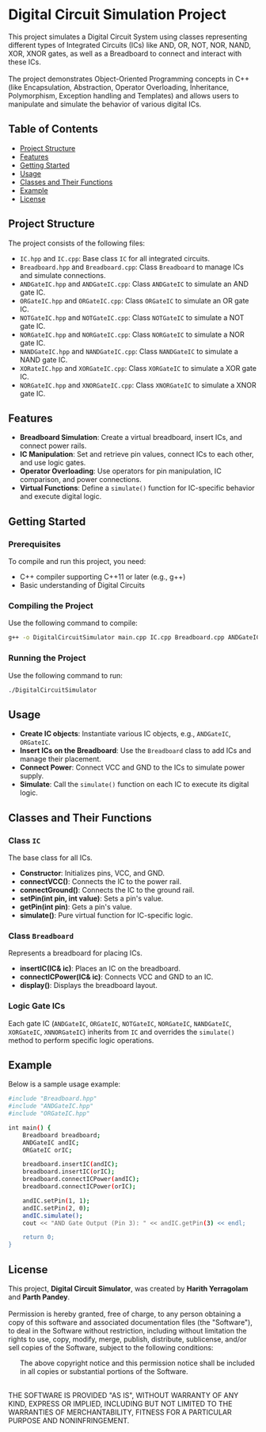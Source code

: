 # Digital Circuit Simulation Project

This project simulates a Digital Circuit System using classes representing different types of Integrated Circuits (ICs) like AND, OR, NOT, NOR, NAND, XOR, XNOR gates, as well as a Breadboard to connect and interact with these ICs.<br><br>The project demonstrates Object-Oriented Programming concepts in C++ (like Encapsulation, Abstraction, Operator Overloading, Inheritance, Polymorphism, Exception handling and Templates) and allows users to manipulate and simulate the behavior of various digital ICs.

## Table of Contents

- [Project Structure](#project-structure)
- [Features](#features)
- [Getting Started](#getting-started)
- [Usage](#usage)
- [Classes and Their Functions](#classes-and-their-functions)
- [Example](#example)
- [License](#license)

## Project Structure

The project consists of the following files:

- `IC.hpp` and `IC.cpp`: Base class `IC` for all integrated circuits.
- `Breadboard.hpp` and `Breadboard.cpp`: Class `Breadboard` to manage ICs and simulate connections.
- `ANDGateIC.hpp` and `ANDGateIC.cpp`: Class `ANDGateIC` to simulate an AND gate IC.
- `ORGateIC.hpp` and `ORGateIC.cpp`: Class `ORGateIC` to simulate an OR gate IC.
- `NOTGateIC.hpp` and `NOTGateIC.cpp`: Class `NOTGateIC` to simulate a NOT gate IC.
- `NORGateIC.hpp` and `NORGateIC.cpp`: Class `NORGateIC` to simulate a NOR gate IC.
- `NANDGateIC.hpp` and `NANDGateIC.cpp`: Class `NANDGateIC` to simulate a NAND gate IC.
- `XORateIC.hpp` and `XORGateIC.cpp`: Class `XORGateIC` to simulate a XOR gate IC.
- `NORGateIC.hpp` and `XNORGateIC.cpp`: Class `XNORGateIC` to simulate a XNOR gate IC.

## Features

- **Breadboard Simulation**: Create a virtual breadboard, insert ICs, and connect power rails.
- **IC Manipulation**: Set and retrieve pin values, connect ICs to each other, and use logic gates.
- **Operator Overloading**: Use operators for pin manipulation, IC comparison, and power connections.
- **Virtual Functions**: Define a `simulate()` function for IC-specific behavior and execute digital logic.

## Getting Started

### Prerequisites

To compile and run this project, you need:

- C++ compiler supporting C++11 or later (e.g., g++)
- Basic understanding of Digital Circuits

### Compiling the Project

Use the following command to compile:

```bash
g++ -o DigitalCircuitSimulator main.cpp IC.cpp Breadboard.cpp ANDGateIC.cpp ORGateIC.cpp NOTGateIC.cpp NORGateIC.cpp NANDGateIC.cpp XORGateIC.cpp XNORGateIC.cpp
```

### Running the Project

Use the following command to run:

```bash
./DigitalCircuitSimulator
```

## Usage
- **Create IC objects**: Instantiate various IC objects, e.g., `ANDGateIC`, `ORGateIC`.
- **Insert ICs on the Breadboard**: Use the `Breadboard` class to add ICs and manage their placement.
- **Connect Power**: Connect VCC and GND to the ICs to simulate power supply.
- **Simulate**: Call the `simulate()` function on each IC to execute its digital logic.

## Classes and Their Functions
### Class `IC`
The base class for all ICs.

- **Constructor**: Initializes pins, VCC, and GND.
- **connectVCC()**: Connects the IC to the power rail.
- **connectGround()**: Connects the IC to the ground rail.
- **setPin(int pin, int value)**: Sets a pin's value.
- **getPin(int pin)**: Gets a pin's value.
- **simulate()**: Pure virtual function for IC-specific logic.

### Class `Breadboard`
Represents a breadboard for placing ICs.

- **insertIC(IC& ic)**: Places an IC on the breadboard.
- **connectICPower(IC& ic)**: Connects VCC and GND to an IC.
- **display()**: Displays the breadboard layout.

### Logic Gate ICs <br>
Each gate IC (`ANDGateIC`, `ORGateIC`, `NOTGateIC`, `NORGateIC`, `NANDGateIC`, `XORGateIC`, `XNNORGateIC`) inherits from `IC` and overrides the `simulate()` method to perform specific logic operations.

## Example
Below is a sample usage example:
```bash
#include "Breadboard.hpp"
#include "ANDGateIC.hpp"
#include "ORGateIC.hpp"

int main() {
    Breadboard breadboard;
    ANDGateIC andIC;
    ORGateIC orIC;

    breadboard.insertIC(andIC);
    breadboard.insertIC(orIC);
    breadboard.connectICPower(andIC);
    breadboard.connectICPower(orIC);

    andIC.setPin(1, 1);
    andIC.setPin(2, 0);
    andIC.simulate();
    cout << "AND Gate Output (Pin 3): " << andIC.getPin(3) << endl;

    return 0;
}
```

## License
This project, **Digital Circuit Simulator**, was created by **Harith Yerragolam** and **Parth Pandey**.
<br><br>
Permission is hereby granted, free of charge, to any person obtaining a copy
of this software and associated documentation files (the "Software"), to deal
in the Software without restriction, including without limitation the rights
to use, copy, modify, merge, publish, distribute, sublicense, and/or sell
copies of the Software, subject to the following conditions:
<br>
<ul style="list-style-type:none;">
  <li>The above copyright notice and this permission notice shall be included in
all copies or substantial portions of the Software.</li>
</ul>
<br>
THE SOFTWARE IS PROVIDED "AS IS", WITHOUT WARRANTY OF ANY KIND, EXPRESS OR
IMPLIED, INCLUDING BUT NOT LIMITED TO THE WARRANTIES OF MERCHANTABILITY,
FITNESS FOR A PARTICULAR PURPOSE AND NONINFRINGEMENT.


